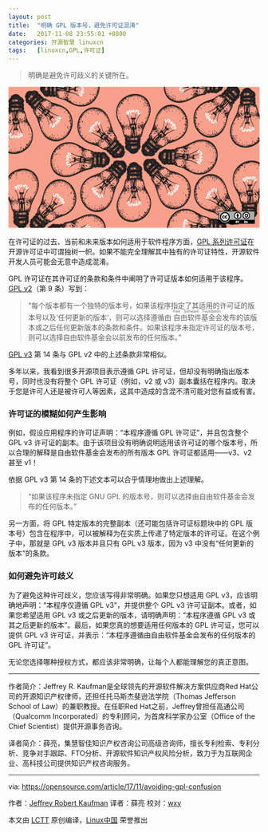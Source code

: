 ```yaml
---
layout: post
title:	"明确 GPL 版本号，避免许可证混淆"
date:	2017-11-08 23:55:01 +0800 
categories:	开源智慧 linuxcn 
tags:	[linuxcn,GPL,许可证]
---
```




> 
> 明确是避免许可歧义的关键所在。
> 
> 
> 


![](/Asserts/Images/album/201711/08/235505stg54ff5vfumj6vg.png)


在许可证的过去、当前和未来版本如何适用于软件程序方面，[GPL 系列许可证](https://www.gnu.org/licenses/licenses.html)在开源许可证中可谓独树一帜。如果不能完全理解其中独有的许可证特性，开源软件开发人员可能会无意中造成混淆。


GPL 许可证在其许可证的条款和条件中阐明了许可证版本如何适用于该程序。[GPL v2](https://www.gnu.org/licenses/old-licenses/gpl-2.0.en.html#SEC3)（第 9 条）写到：



> 
> “每个版本都有一个独特的版本号，如果该程序指定了其适用的许可证的版本号以及‘任何更新的版本’，则可以选择遵循由<ruby> 自由软件基金会 <rp>  （ </rp> <rt>  Free Software Foundation </rt> <rp>  ） </rp></ruby>发布的该版本或之后任何更新版本的条款和条件。如果该程序未指定许可证的版本号，则可以选择自由软件基金会以前发布的任何版本。”
> 
> 
> 


[GPL v3](https://www.gnu.org/licenses/gpl.html) 第 14 条与 GPL v2 中的上述条款非常相似。


多年以来，我看到很多开源项目表示遵循 GPL 许可证，但却没有明确指出版本号，同时也没有将整个 GPL 许可证（例如，v2 或 v3）副本囊括在程序内。取决于您是许可人还是被许可人等因素，这其中造成的含混不清可能对您有益或有害。


### 许可证的模糊如何产生影响


例如，假设应用程序的许可证声明：“本程序遵循 GPL 许可证”，并且包含整个 GPL v3 许可证的副本。由于该项目没有明确说明适用该许可证的哪个版本号，所以合理的解释是自由软件基金会发布的所有版本 GPL 许可证都适用——v3、v2 甚至 v1！


依据 GPL v3 第 14 条的下述文本可以合乎情理地做出上述理解。



> 
> “如果该程序未指定 GNU GPL 的版本号，则可以选择由自由软件基金会发布的任何版本。”
> 
> 
> 


另一方面，将 GPL 特定版本的完整副本（还可能包括许可证标题块中的 GPL 版本号）包含在程序中，可以被解释为在实质上传递了特定版本的许可证。在这个例子中，那就是 GPL v3 版本并且只有 GPL v3 版本，因为 v3 中没有“任何更新的版本”的条款。


### 如何避免许可歧义


为了避免这种许可歧义，您应该写得非常明确。如果您只想适用 GPL v3，应该明确地声明：“本程序仅遵循 GPL v3”，并提供整个 GPL v3 许可证副本。或者，如果您希望适用 GPL v3 或之后更新的版本，请明确声明：“本程序遵循 GPL v3 或其之后更新的版本”。最后，如果您真的想要适用任何版本的 GPL 许可证，您可以提供 GPL v3 许可证，并表示：“本程序遵循由自由软件基金会发布的任何版本的 GPL 许可证”。


无论您选择哪种授权方式，都应该非常明确，让每个人都能理解您的真正意图。




---


作者简介：Jeffrey R. Kaufman是全球领先的开源软件解决方案供应商Red Hat公司的开源知识产权律师，还担任托马斯杰斐逊法学院（Thomas Jefferson School of Law）的兼职教授。在任职Red Hat之前，Jeffrey曾担任高通公司（Qualcomm Incorporated）的专利顾问，为首席科学家办公室（Office of the Chief Scientist）提供开源事务咨询。


译者简介：薛亮，集慧智佳知识产权咨询公司高级咨询师，擅长专利检索、专利分析、竞争对手跟踪、FTO分析、开源软件知识产权风险分析，致力于为互联网企业、高科技公司提供知识产权咨询服务。




---


via: <https://opensource.com/article/17/11/avoiding-gpl-confusion>


作者：[Jeffrey Robert Kaufman](https://opensource.com/users/jkaufman) 译者：薛亮 校对：[wxy](https://github.com/wxy)


本文由 [LCTT](https://github.com/LCTT/TranslateProject) 原创编译，[Linux中国](/article-9041-1.html) 荣誉推出
